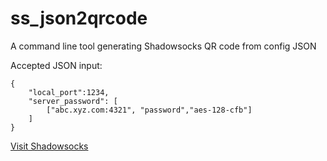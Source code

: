 # ss_json2qrcode
A command line tool generating Shadowsocks QR code from config JSON

Accepted JSON input:
```
{
	"local_port":1234,
	"server_password": [
		["abc.xyz.com:4321", "password","aes-128-cfb"] 
	]
}
```

[Visit Shadowsocks](http://shadowsocks.org/en/config/quick-guide.html)
